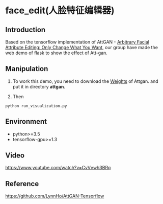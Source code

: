 # face_edit(人脸特征编辑器)

## Introduction
Based on the tensorflow implementation of AttGAN -  [Arbitrary Facial Attribute Editing: Only Change What You Want](https://arxiv.org/abs/1711.10678), our group have made the web demo of flask to show the effect of Att-gan.   

## Manipulation
1. To work this demo, you need to download the [Weights](https://pan.baidu.com/s/1m36POaaqQVmFeJJVqA1JoA) of Attgan. and put it in directory **attgan**.

2. Then 
```
python run_visualization.py
```
## Environment

-   python>=3.5 
-  tensorflow-gpu>=1.3

## Video



https://www.youtube.com/watch?v=CvVvwh3BRq

## Reference
https://github.com/LynnHo/AttGAN-Tensorflow